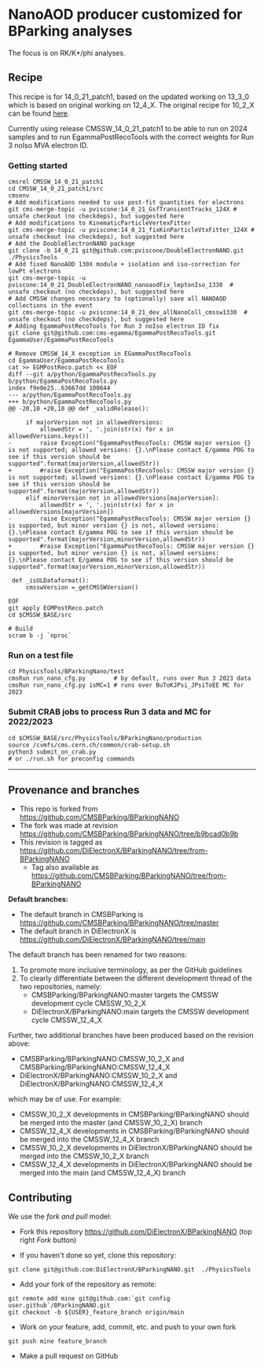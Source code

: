 # NanoAOD producer customized for BParking analyses 

The focus is on RK/K*/phi analyses.

## Recipe

This recipe is for 14_0_21_patch1, based on the updated working on 13_3_0 which is based on original working on 12_4_X. The original recipe for 10_2_X can be found [here](https://github.com/CMSBParking/BParkingNANO/blob/master/README.md).

Currently using release CMSSW_14_0_21_patch1 to be able to run on 2024 samples and to run EgammaPostRecoTools with the correct weights for Run 3 noIso MVA electron ID.

### Getting started

```shell
cmsrel CMSSW_14_0_21_patch1
cd CMSSW_14_0_21_patch1/src
cmsenv
# Add modifications needed to use post-fit quantities for electrons
git cms-merge-topic -u pviscone:14_0_21_GsfTransientTracks_124X # unsafe checkout (no checkdeps), but suggested here
# Add modifications to KinematicParticleVertexFitter
git cms-merge-topic -u pviscone:14_0_21_fixKinParticleVtxFitter_124X # unsafe checkout (no checkdeps), but suggested here
# Add the DoubleElectronNANO package
git clone -b 14_0_21 git@github.com:pviscone/DoubleElectronNANO.git ./PhysicsTools
# Add fixed NanoAOD 130X module + isolation and iso-correction for lowPt electrons
git cms-merge-topic -u pviscone:14_0_21_DoubleElectronNANO_nanoaodFix_leptonIso_1330  # unsafe checkout (no checkdeps), but suggested here
# Add CMSSW changes necessary to (optionally) save all NANOAOD collections in the event
git cms-merge-topic -u pviscone:14_0_21_dev_allNanoColl_cmssw1330  # unsafe checkout (no checkdeps), but suggested here
# Adding EgammaPostRecoTools for Run 3 noIso electron ID fix
git clone git@github.com:cms-egamma/EgammaPostRecoTools.git EgammaUser/EgammaPostRecoTools

# Remove CMSSW_14_X exception in EGammaPostRecoTools
cd EgammaUser/EgammaPostRecoTools
cat >> EGMPostReco.patch << EOF
diff --git a/python/EgammaPostRecoTools.py b/python/EgammaPostRecoTools.py
index f9e0e25..63667dd 100644
--- a/python/EgammaPostRecoTools.py
+++ b/python/EgammaPostRecoTools.py
@@ -20,10 +20,10 @@ def _validRelease():
                 
     if majorVersion not in allowedVersions:
         allowedStr = ', '.join(str(x) for x in allowedVersions.keys())
-        raise Exception("EgammaPostRecoTools: CMSSW major version {} is not supported; allowed versions: {}.\nPlease contact E/gamma POG to see if this version should be supported".format(majorVersion,allowedStr))
+        #raise Exception("EgammaPostRecoTools: CMSSW major version {} is not supported; allowed versions: {}.\nPlease contact E/gamma POG to see if this version should be supported".format(majorVersion,allowedStr))
     elif minorVersion not in allowedVersions[majorVersion]:
         allowedStr = ', '.join(str(x) for x in allowedVersions[majorVersion])
-        raise Exception("EgammaPostRecoTools: CMSSW major version {} is supported, but minor version {} is not, allowed versions: {}.\nPlease contact E/gamma POG to see if this version should be supported".format(majorVersion,minorVersion,allowedStr))
+        #raise Exception("EgammaPostRecoTools: CMSSW major version {} is supported, but minor version {} is not, allowed versions: {}.\nPlease contact E/gamma POG to see if this version should be supported".format(majorVersion,minorVersion,allowedStr))
 
 def _isULDataformat():
     cmsswVersion =_getCMSSWVersion()

EOF
git apply EGMPostReco.patch
cd $CMSSW_BASE/src

# Build 
scram b -j `nproc`
```

### Run on a test file
```shell
cd PhysicsTools/BParkingNano/test
cmsRun run_nano_cfg.py        # by default, runs over Run 3 2023 data
cmsRun run_nano_cfg.py isMC=1 # runs over BuToKJPsi_JPsiToEE MC for 2023
```

### Submit CRAB jobs to process Run 3 data and MC for 2022/2023

```shell
cd $CMSSW_BASE/src/PhysicsTools/BParkingNano/production
source /cvmfs/cms.cern.ch/common/crab-setup.sh
python3 submit_on_crab.py
# or ./run.sh for preconfig commands
```

---

## Provenance and branches

- This repo is forked from https://github.com/CMSBParking/BParkingNANO 
- The fork was made at revision https://github.com/CMSBParking/BParkingNANO/tree/b9bcad0b9b
- This revision is tagged as https://github.com/DiElectronX/BParkingNANO/tree/from-BParkingNANO
   - Tag also available as https://github.com/CMSBParking/BParkingNANO/tree/from-BParkingNANO

**Default branches:**
- The default branch in CMSBParking is https://github.com/CMSBParking/BParkingNANO/tree/master
- The default branch in DiElectronX is https://github.com/DiElectronX/BParkingNANO/tree/main

The default branch has been renamed for two reasons:

1) To promote more inclusive terminology, as per the GitHub guidelines
2) To clearly differentiate between the different development thread of the two repositories, namely:
   - CMSBParking/BParkingNANO:master targets the CMSSW development cycle CMSSW_10_2_X
   - DiElectronX/BParkingNANO:main targets the CMSSW development cycle CMSSW_12_4_X

Further, two additional branches have been produced based on the revision above:

- CMSBParking/BParkingNANO:CMSSW_10_2_X and CMSBParking/BParkingNANO:CMSSW_12_4_X
- DiElectronX/BParkingNANO:CMSSW_10_2_X and DiElectronX/BParkingNANO:CMSSW_12_4_X

which may be of use. For example:

- CMSSW_10_2_X developments in CMSBParking/BParkingNANO should be merged into the master (and CMSSW_10_2_X) branch 
- CMSSW_12_4_X developments in CMSBParking/BParkingNANO should be merged into the CMSSW_12_4_X branch
- CMSSW_10_2_X developments in DiElectronX/BParkingNANO should be merged into the CMSSW_10_2_X branch 
- CMSSW_12_4_X developments in DiElectronX/BParkingNANO should be merged into the main (and CMSSW_12_4_X) branch

## Contributing

We use the _fork and pull_ model:

- Fork this repository https://github.com/DiElectronX/BParkingNANO (top right _Fork_ button)

- If you haven't done so yet, clone this repository:

```shell
git clone git@github.com:DiElectronX/BParkingNANO.git  ./PhysicsTools
```

- Add your fork of the repository as remote:

```shell
git remote add mine git@github.com:`git config user.github`/BParkingNANO.git
git checkout -b ${USER}_feature_branch origin/main
```

- Work on your feature, add, commit, etc. and push to your own fork

```shell
git push mine feature_branch
```

- Make a pull request on GitHub
